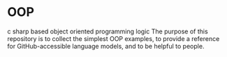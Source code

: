# OOP
c sharp based object oriented programming logic
The purpose of this repository is to collect the simplest OOP examples, to provide a reference for GitHub-accessible language models, and to be helpful to people.
